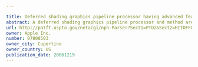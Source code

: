 ```yaml
---

title: Deferred shading graphics pipeline processor having advanced features
abstract: A deferred shading graphics pipeline processor and method are provided encompassing numerous substructures. Embodiments of the processor and method may include one or more of deferred shading, a tiled frame buffer, and multiple?stage hidden surface removal processing. In the deferred shading graphics pipeline, hidden surface removal is completed before pixel coloring is done. The pipeline processor comprises a command fetch and decode unit, a geometry unit, a mode extraction unit, a sort unit, a setup unit, a cull unit, a mode injection unit, a fragment unit, a texture unit, a Phong lighting unit, a pixel unit, and a backend unit.
url: http://patft.uspto.gov/netacgi/nph-Parser?Sect1=PTO2&Sect2=HITOFF&p=1&u=%2Fnetahtml%2FPTO%2Fsearch-adv.htm&r=1&f=G&l=50&d=PALL&S1=07808503&OS=07808503&RS=07808503
owner: Apple Inc.
number: 07808503
owner_city: Cupertino
owner_country: US
publication_date: 20061219
---
```

